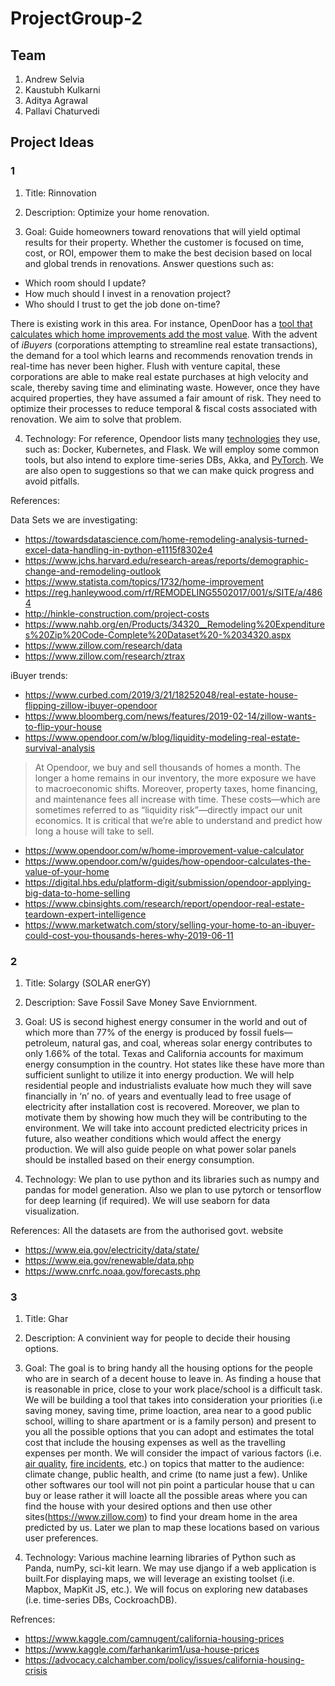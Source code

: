 # ProjectGroup-2

## Team

1. Andrew Selvia
2. Kaustubh Kulkarni
3. Aditya Agrawal
4. Pallavi Chaturvedi

## Project Ideas

### 1

1. Title: Rinnovation

2. Description: Optimize your home renovation.

3. Goal: Guide homeowners toward renovations that will yield optimal results for their property. Whether the customer is focused on time, cost, or ROI, empower them to make the best decision based on local and global trends in renovations. Answer questions such as:
* Which room should I update?
* How much should I invest in a renovation project?
* Who should I trust to get the job done on-time?

There is existing work in this area. For instance, OpenDoor has a [tool that calculates which home improvements add the most value](https://www.opendoor.com/w/home-improvement-value-calculator). With the advent of *iBuyers* (corporations attempting to streamline real estate transactions), the demand for a tool which learns and recommends renovation trends in real-time has never been higher. Flush with venture capital, these corporations are able to make real estate purchases at high velocity and scale, thereby saving time and eliminating waste. However, once they have acquired properties, they have assumed a fair amount of risk. They need to optimize their processes to reduce temporal & fiscal costs associated with renovation. We aim to solve that problem.

4. Technology: For reference, Opendoor lists many [technologies](https://hackernoon.com/the-stack-that-helped-opendoor-buy-and-sell-over-1b-in-homes-4a2e59fbcea7) they use, such as: Docker, Kubernetes, and Flask. We will employ some common tools, but also intend to explore time-series DBs, Akka, and [PyTorch](https://pytorch.org). We are also open to suggestions so that we can make quick progress and avoid pitfalls.

References:

Data Sets we are investigating:
* <https://towardsdatascience.com/home-remodeling-analysis-turned-excel-data-handling-in-python-e1115f8302e4>
* <https://www.jchs.harvard.edu/research-areas/reports/demographic-change-and-remodeling-outlook>
* <https://www.statista.com/topics/1732/home-improvement>
* <https://reg.hanleywood.com/rf/REMODELING5502017/001/s/SITE/a/4864>
* <http://hinkle-construction.com/project-costs>
* <https://www.nahb.org/en/Products/34320__Remodeling%20Expenditures%20Zip%20Code-Complete%20Dataset%20-%2034320.aspx>
* <https://www.zillow.com/research/data>
* <https://www.zillow.com/research/ztrax>


iBuyer trends:
* <https://www.curbed.com/2019/3/21/18252048/real-estate-house-flipping-zillow-ibuyer-opendoor>
* <https://www.bloomberg.com/news/features/2019-02-14/zillow-wants-to-flip-your-house>
* <https://www.opendoor.com/w/blog/liquidity-modeling-real-estate-survival-analysis>
> At Opendoor, we buy and sell thousands of homes a month. The longer a home remains in our inventory, the more exposure we have to macroeconomic shifts. Moreover, property taxes, home financing, and maintenance fees all increase with time. These costs—which are sometimes referred to as “liquidity risk”—directly impact our unit economics. It is critical that we’re able to understand and predict how long a house will take to sell.
* <https://www.opendoor.com/w/home-improvement-value-calculator>
* <https://www.opendoor.com/w/guides/how-opendoor-calculates-the-value-of-your-home>
* <https://digital.hbs.edu/platform-digit/submission/opendoor-applying-big-data-to-home-selling>
* <https://www.cbinsights.com/research/report/opendoor-real-estate-teardown-expert-intelligence>
* <https://www.marketwatch.com/story/selling-your-home-to-an-ibuyer-could-cost-you-thousands-heres-why-2019-06-11>

### 2

1. Title: Solargy (SOLAR enerGY)

2. Description: Save Fossil Save Money Save Enviornment.

3. Goal: US is second highest energy consumer in the world and out of which more than 77% of the energy is produced by fossil fuels—petroleum, natural gas, and coal, whereas solar energy contributes to only 1.66% of the total. Texas and California accounts for maximum energy consumption in the country. Hot states like these have more than sufficient sunlight to utilize it into energy production. We will help residential people and industrialists evaluate how much they will save financially in ‘n’ no. of years and eventually lead to free usage of electricity after installation cost is recovered. Moreover, we plan to motivate them by showing how much they will be contributing to the environment. We will take into account predicted electricity prices in future, also weather conditions which would affect the energy production. We will also guide people on what power solar panels should be installed based on their energy consumption. 

4. Technology: We plan to use python and its libraries such as numpy and pandas for model generation. Also we plan to use pytorch or tensorflow for deep learning (if required). We will use seaborn for data visualization.

References:
All the datasets are from the authorised govt. website
* <https://www.eia.gov/electricity/data/state/>
* <https://www.eia.gov/renewable/data.php>
* <https://www.cnrfc.noaa.gov/forecasts.php>


### 3

1. Title: Ghar

2. Description: A convinient way for people to decide their housing options.

3. Goal: The goal is to bring handy all the housing options for the people who are in search of a decent house to leave in. As finding a house that is reasonable in price, close to your work place/school is a difficult task. We will be building a tool that takes into consideration your priorities (i.e saving money, saving time, prime loaction, area near to a good public school, willing to share apartment or is a family person) and present to you all the possible options that you can adopt and estimates the total cost that include the housing expenses as well as the travelling expenses per month. We will consider the impact of various factors (i.e. [air quality](https://www.epa.gov/outdoor-air-quality-data), [fire incidents](https://fire.ca.gov/incidents/), etc.) on topics that matter to the audience: climate change, public health, and crime (to name just a few). Unlike other softwares our tool will not pin point a particular house that u can buy or lease rather it will loacte all the possible areas where you can find the house with your desired options and then use other sites(https://www.zillow.com) to find your dream home in the area predicted by us. Later we plan to map these locations based on various user preferences.

4. Technology: Various machine learning libraries of Python such as Panda, numPy, sci-kit learn. We may use django if a web application is built.For displaying maps, we will leverage an existing toolset (i.e. Mapbox, MapKit JS, etc.). We will focus on exploring new databases (i.e. time-series DBs, CockroachDB).

Refrences:
* <https://www.kaggle.com/camnugent/california-housing-prices>
* <https://www.kaggle.com/farhankarim1/usa-house-prices>
* <https://advocacy.calchamber.com/policy/issues/california-housing-crisis>
